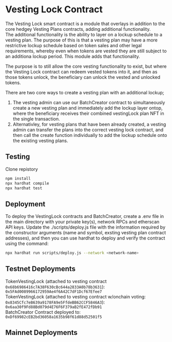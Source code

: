 # Vesting Lock Contract

The Vesting Lock smart contract is a module that overlays in addition to the core hedgey Vesting Plans contracts, adding additional functionality.  
The additional functionality is the ability to layer on a lockup schedule to a vesting plan. The purpose of this is that a vesting plan may have a more restrictive lockup schedule based on token sales and other legal requirements, whereby even when tokens are vested they are still subject to an additiona lockup period. This module adds that functionality. 

The purpose is to still allow the core vesting functionality to exist, but where the Vesting Lock contract can redeem vested tokens into it, and then as those tokens unlock, the beneficiary can unlock the vested and unlocked tokens.  

There are two core ways to create a vesting plan with an additional lockup;   
1. The vesting admin can use our BatchCreator contract to simultaneously create a new vesting plan and immediately add the lockup layer ontop, where the beneficiary receives their combined vestingLock plan NFT in the single transaction.  
2. Alternativley, for vesting plans that have been already created, a vesting admin can transfer the plans into the correct vesting lock contract, and then call the create function individually to add the lockup schedule onto the existing vesting plans. 

## Testing

Clone repistory

``` bash
npm install
npx hardhat compile
npx hardhat test
```

## Deployment
To deploy the VestingLock contracts and BatchCreator, create a .env file in the main directory with your private key(s), network RPCs and etherscan API keys. Update the ./scripts/deploy.js file with the information required by the constructor arguments (name and symbol, exsting vesting plan contract addresses), and then you can use hardhat to deploy and verify the contract using the command: 

``` bash
npx hardhat run scripts/deploy.js --network <network-name>
```

## Testnet Deployments

TokenVestingLock (attached to vesting contract `0x68b6986416c7A38F630cBc644a2833A0b78b3631`): `0x5FAd0089966172959Ae4f6A42C7dF1Dcf67Efee7`    
TokenVestingLock (attached to vesting contract w/onchain voting: `0x8345Cfc7eB639a9178FA9e5FfdeBB62CCF5846A3`): `0x6aa30f9Fd88Bd079d4E76F6F379aB2fE472fDb91`     
BatchCreator Contract deployed to: `0xDf69982cEB2bd36058a1635b98f61d88d52501f5`   


## Mainnet Deployments